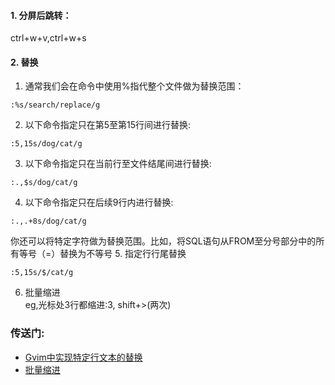 #### 1. 分屏后跳转：
ctrl+w+v,ctrl+w+s

#### 2. 替换
1. 通常我们会在命令中使用%指代整个文件做为替换范围：
~~~
:%s/search/replace/g
~~~
2. 以下命令指定只在第5至第15行间进行替换:
~~~
:5,15s/dog/cat/g
~~~
3. 以下命令指定只在当前行至文件结尾间进行替换:
~~~
:.,$s/dog/cat/g
~~~
4. 以下命令指定只在后续9行内进行替换:
~~~
:.,.+8s/dog/cat/g
~~~
你还可以将特定字符做为替换范围。比如，将SQL语句从FROM至分号部分中的所有等号（=）替换为不等号
5. 指定行行尾替换
~~~
:5,15s/$/cat/g
~~~
6. 批量缩进  
  eg,光标处3行都缩进:3, shift+>(两次)
### 传送门:
- [Gvim中实现特定行文本的替换](https://www.cnblogs.com/gujiangtaoFuture/articles/10363988.html)
- [批量缩进](https://blog.csdn.net/TomorrowAndTuture/article/details/109390352#:~:text=%E6%89%B9%E9%87%8F%E7%BC%A9%E8%BF%9B%20%E6%91%81%E4%B8%8B%20Ctrl%20%2B%20v%20%E6%88%96%E8%80%85%20v%EF%BC%8C%E7%84%B6%E5%90%8E%E6%96%B9%E5%90%91%E9%94%AE%20%E2%86%90%E2%86%92%E2%86%91%E2%86%93,Shift%20%2B%20%3E%20%EF%BC%88%E6%88%96%E8%80%85%20Shift%20%2B%20%3C%20%EF%BC%89%E8%BF%9B%E8%A1%8C%E5%B7%A6%E5%8F%B3%E7%BC%A9%E8%BF%9B%E3%80%82)
